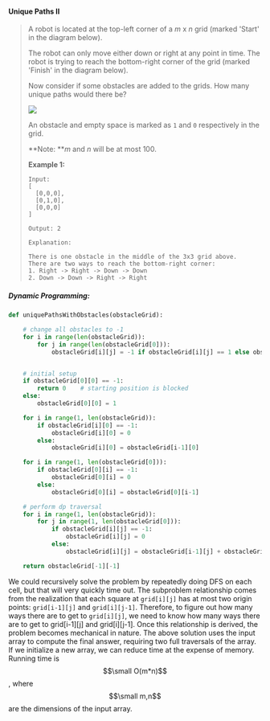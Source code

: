 #### Unique Paths II

> A robot is located at the top-left corner of a _m_ x _n_ grid \(marked 'Start' in the diagram below\).
>
> The robot can only move either down or right at any point in time. The robot is trying to reach the bottom-right corner of the grid \(marked 'Finish' in the diagram below\).
>
> Now consider if some obstacles are added to the grids. How many unique paths would there be?
>
> ![](https://assets.leetcode.com/uploads/2018/10/22/robot_maze.png)
>
> An obstacle and empty space is marked as `1` and `0` respectively in the grid.
>
> **Note: **_m_ and _n_ will be at most 100.
>
> **Example 1:**
>
> ```
> Input:
> [
>   [0,0,0],
>   [0,1,0],
>   [0,0,0]
> ]
>
> Output: 2
>
> Explanation:
>
> There is one obstacle in the middle of the 3x3 grid above.
> There are two ways to reach the bottom-right corner:
> 1. Right -> Right -> Down -> Down
> 2. Down -> Down -> Right -> Right
> ```

##### Dynamic Programming:

```py
def uniquePathsWithObstacles(obstacleGrid):

    # change all obstacles to -1
    for i in range(len(obstacleGrid)):
        for j in range(len(obstacleGrid[0])):
            obstacleGrid[i][j] = -1 if obstacleGrid[i][j] == 1 else obstacleGrid[i][j]               


    # initial setup
    if obstacleGrid[0][0] == -1:
        return 0    # starting position is blocked
    else:
        obstacleGrid[0][0] = 1

    for i in range(1, len(obstacleGrid)):
        if obstacleGrid[i][0] == -1:
            obstacleGrid[i][0] = 0
        else:
            obstacleGrid[i][0] = obstacleGrid[i-1][0]

    for i in range(1, len(obstacleGrid[0])):
        if obstacleGrid[0][i] == -1:
            obstacleGrid[0][i] = 0
        else:
            obstacleGrid[0][i] = obstacleGrid[0][i-1]

    # perform dp traversal
    for i in range(1, len(obstacleGrid)):
        for j in range(1, len(obstacleGrid[0])):
            if obstacleGrid[i][j] == -1:
                obstacleGrid[i][j] = 0
            else:
                obstacleGrid[i][j] = obstacleGrid[i-1][j] + obstacleGrid[i][j-1]

    return obstacleGrid[-1][-1]
```

We could recursively solve the problem by repeatedly doing DFS on each cell, but that will very quickly time out. The subproblem relationship comes from the realization that each square at `grid[i][j]` has at most two origin points: `grid[i-1][j]` and `grid[i][j-1]`. Therefore, to figure out how many ways there are to get to `grid[i][j]`, we need to know how many ways there are to get to grid\[i-1\]\[j\] and grid\[i\]\[j-1\]. Once this relationship is derived, the problem becomes mechanical in nature. The above solution uses the input array to compute the final answer, requiring two full traversals of the array. If we initialize a new array, we can reduce time at the expense of memory. Running time is $$\small O(m*n)$$, where $$\small m,n$$ are the dimensions of the input array. 

